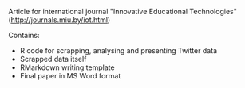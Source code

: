 Article for international journal "Innovative Educational Technologies" (http://journals.miu.by/iot.html)

Contains:
- R code for scrapping, analysing and presenting Twitter data
- Scrapped data itself
- RMarkdown writing template
- Final paper in MS Word format